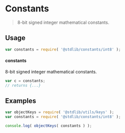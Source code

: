 <!--

@license Apache-2.0

Copyright (c) 2021 The Stdlib Authors.

Licensed under the Apache License, Version 2.0 (the "License");
you may not use this file except in compliance with the License.
You may obtain a copy of the License at

   http://www.apache.org/licenses/LICENSE-2.0

Unless required by applicable law or agreed to in writing, software
distributed under the License is distributed on an "AS IS" BASIS,
WITHOUT WARRANTIES OR CONDITIONS OF ANY KIND, either express or implied.
See the License for the specific language governing permissions and
limitations under the License.

-->

# Constants

> 8-bit signed integer mathematical constants.

<section class="usage">

## Usage

```javascript
var constants = require( '@stdlib/constants/int8' );
```

#### constants

8-bit signed integer mathematical constants.

```javascript
var c = constants;
// returns {...}
```

<!-- <toc pattern="*" > -->

<div class="namespace-toc">

<!-- </toc> -->

</section>

<!-- /.usage -->

<section class="examples">

## Examples

<!-- TODO: better examples -->

<!-- eslint no-undef: "error" -->

```javascript
var objectKeys = require( '@stdlib/utils/keys' );
var constants = require( '@stdlib/constants/int8' );

console.log( objectKeys( constants ) );
```

</section>

<!-- /.examples -->

<section class="links">

<!-- <toc-links> -->

<!-- </toc-links> -->

</section>

<!-- /.links -->
